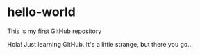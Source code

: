 # hello-world
This is my first GitHub repository

Hola!
Just learning GitHub. It's a little strange, but there you go...
